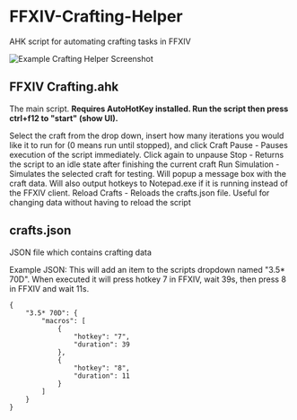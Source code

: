 # FFXIV-Crafting-Helper
AHK script for automating crafting tasks in FFXIV

![Example Crafting Helper Screenshot](https://user-images.githubusercontent.com/2283362/143943992-7d27c13d-18df-478e-bdbc-7dd46c828ddf.jpg)

## FFXIV Crafting.ahk
The main script. **Requires AutoHotKey installed. Run the script then press ctrl+f12 to "start" (show UI).**

Select the craft from the drop down, insert how many iterations you would like it to run for (0 means run until stopped), and click Craft
Pause - Pauses execution of the script immediately. Click again to unpause
Stop - Returns the script to an idle state after finishing the current craft
Run Simulation - Simulates the selected craft for testing. Will popup a message box with the craft data. Will also output hotkeys to Notepad.exe if it is running instead of the FFXIV client.
Reload Crafts - Reloads the crafts.json file. Useful for changing data without having to reload the script

## crafts.json
JSON file which contains crafting data

Example JSON:
This will add an item to the scripts dropdown named "3.5* 70D". When executed it will press hotkey 7 in FFXIV, wait 39s, then press 8 in FFXIV and wait 11s.
```
{
	"3.5* 70D": {
		"macros": [
			{
				"hotkey": "7",
				"duration": 39
			},
			{
				"hotkey": "8",
				"duration": 11
			}
		]
	}
}
```
